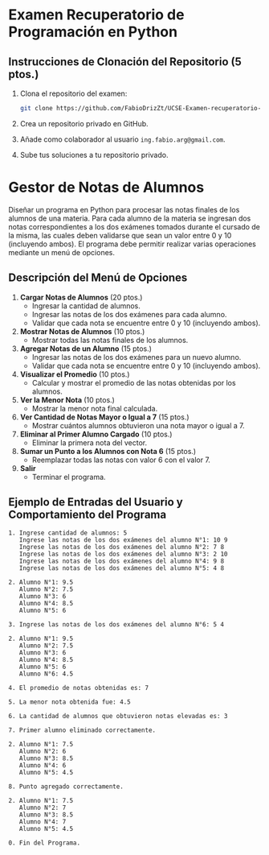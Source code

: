 # Examen Recuperatorio de Programación en Python

## Instrucciones de Clonación del Repositorio (5 ptos.)

1. Clona el repositorio del examen:
   ```bash
   git clone https://github.com/FabioDrizZt/UCSE-Examen-recuperatorio-programacion-en-python
   ```

2. Crea un repositorio privado en GitHub.

3. Añade como colaborador al usuario `ing.fabio.arg@gmail.com`.

4. Sube tus soluciones a tu repositorio privado. 

# Gestor de Notas de Alumnos

Diseñar un programa en Python para procesar las notas finales de los alumnos de una materia. Para cada alumno de la materia se ingresan dos notas correspondientes a los dos exámenes tomados durante el cursado de la misma, las cuales deben validarse que sean un valor entre 0 y 10 (incluyendo ambos). El programa debe permitir realizar varias operaciones mediante un menú de opciones.

## Descripción del Menú de Opciones

1. **Cargar Notas de Alumnos** (20 ptos.)
    - Ingresar la cantidad de alumnos.
    - Ingresar las notas de los dos exámenes para cada alumno.
    - Validar que cada nota se encuentre entre 0 y 10 (incluyendo ambos).
2. **Mostrar Notas de Alumnos** (10 ptos.)
    - Mostrar todas las notas finales de los alumnos.
3. **Agregar Notas de un Alumno** (15 ptos.)
    - Ingresar las notas de los dos exámenes para un nuevo alumno.
    - Validar que cada nota se encuentre entre 0 y 10 (incluyendo ambos).
4. **Visualizar el Promedio** (10 ptos.)
    - Calcular y mostrar el promedio de las notas obtenidas por los alumnos.
5. **Ver la Menor Nota** (10 ptos.)
    - Mostrar la menor nota final calculada.
6. **Ver Cantidad de Notas Mayor o Igual a 7** (15 ptos.)
    - Mostrar cuántos alumnos obtuvieron una nota mayor o igual a 7.
7. **Eliminar al Primer Alumno Cargado** (10 ptos.)
    - Eliminar la primera nota del vector.
8. **Sumar un Punto a los Alumnos con Nota 6** (15 ptos.)
    - Reemplazar todas las notas con valor 6 con el valor 7.
0. **Salir**
    - Terminar el programa.

## Ejemplo de Entradas del Usuario y Comportamiento del Programa

```plaintext
1. Ingrese cantidad de alumnos: 5
   Ingrese las notas de los dos exámenes del alumno N°1: 10 9
   Ingrese las notas de los dos exámenes del alumno N°2: 7 8
   Ingrese las notas de los dos exámenes del alumno N°3: 2 10
   Ingrese las notas de los dos exámenes del alumno N°4: 9 8
   Ingrese las notas de los dos exámenes del alumno N°5: 4 8

2. Alumno N°1: 9.5
   Alumno N°2: 7.5
   Alumno N°3: 6
   Alumno N°4: 8.5
   Alumno N°5: 6

3. Ingrese las notas de los dos exámenes del alumno N°6: 5 4

2. Alumno N°1: 9.5
   Alumno N°2: 7.5
   Alumno N°3: 6
   Alumno N°4: 8.5
   Alumno N°5: 6
   Alumno N°6: 4.5

4. El promedio de notas obtenidas es: 7

5. La menor nota obtenida fue: 4.5

6. La cantidad de alumnos que obtuvieron notas elevadas es: 3

7. Primer alumno eliminado correctamente.

2. Alumno N°1: 7.5
   Alumno N°2: 6
   Alumno N°3: 8.5
   Alumno N°4: 6
   Alumno N°5: 4.5

8. Punto agregado correctamente.

2. Alumno N°1: 7.5
   Alumno N°2: 7
   Alumno N°3: 8.5
   Alumno N°4: 7
   Alumno N°5: 4.5

0. Fin del Programa.
```
